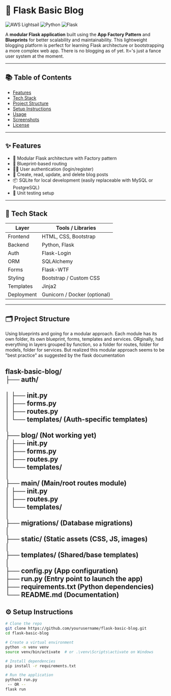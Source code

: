 # 📝 Flask Basic Blog

![AWS Lightsail](https://img.shields.io/badge/Hosted%20on-AWS%20Lightsail-orange?logo=amazon-aws)
![Python](https://img.shields.io/badge/Python-3.10-blue?logo=python)
![Flask](https://img.shields.io/badge/Framework-Flask-green?logo=flask)

A **modular Flask application** built using the **App Factory Pattern** and **Blueprints** for better scalability and maintainability. This lightweight blogging platform is perfect for learning Flask architecture or bootstrapping a more complex web app.  There is no blogging as of yet.  It='s just a fance user system at the moment.

---

## 📚 Table of Contents

- [Features](#features)
- [Tech Stack](#tech-stack)
- [Project Structure](#project-structure)
- [Setup Instructions](#setup-instructions)
- [Usage](#usage)
- [Screenshots](#screenshots)
- [License](#license)

---

## ✨ Features

- 🔧 Modular Flask architecture with Factory pattern
- 📂 Blueprint-based routing
- 🧑‍💻 User authentication (login/register)
- 📝 Create, read, update, and delete blog posts
- 📦 SQLite for local development (easily replaceable with MySQL or PostgreSQL)
- 🧪 Unit testing setup

---

## 🧰 Tech Stack

| Layer       | Tools / Libraries                |
|-------------|----------------------------------|
| Frontend    | HTML, CSS, Bootstrap             |
| Backend     | Python, Flask                    |
| Auth        | Flask-Login                      |
| ORM         | SQLAlchemy                       |
| Forms       | Flask-WTF                        |
| Styling     | Bootstrap / Custom CSS           |
| Templates   | Jinja2                           |
| Deployment  | Gunicorn / Docker (optional)     |

---

## 🗂️ Project Structure
Using blueprints and going for a modular approach.  Each module has its own folder, its own blueprint, forms, templates and services.  ORginally, had everything in layers grouped by function, so a folder for routes, folder for models, folder for services.  But realized this modular approach seems to be "best practice" as suggested by the flask documentation

flask-basic-blog/<br>
├── auth/                  
<br>│   ├── __init__.py
<br>│   ├── forms.py
<br>│   ├── routes.py
<br>│   └── templates/         (Auth-specific templates)
<br>│
<br>├── blog/                  (Not working yet)
<br>│   ├── __init__.py
<br>│   ├── forms.py
<br>│   ├── routes.py
<br>│   └── templates/
<br>│
<br>├── main/                   (Main/root routes module)
<br>│   ├── __init__.py
<br>│   ├── routes.py
<br>│   └── templates/
<br>│
<br>├── migrations/            (Database migrations)
<br>│
<br>├── static/                (Static assets (CSS, JS, images)
<br>│
<br>├── templates/             (Shared/base templates)
<br>│
<br>├── config.py              (App configuration)
<br>├── run.py                 (Entry point to launch the app)
<br>├── requirements.txt       (Python dependencies)
<br>└── README.md              (Documentation)
---

## ⚙️ Setup Instructions

```bash
# Clone the repo
git clone https://github.com/yourusername/flask-basic-blog.git
cd flask-basic-blog

# Create a virtual environment
python -m venv venv
source venv/bin/activate  # or .\venv\Scripts\activate on Windows

# Install dependencies
pip install -r requirements.txt

# Run the application
python3 run.py
 -- OR -- 
flask run


